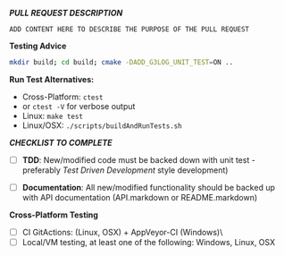 
***PULL REQUEST DESCRIPTION***

`ADD CONTENT HERE TO DESCRIBE THE PURPOSE OF THE PULL REQUEST`

**Testing Advice**
```bash 
mkdir build; cd build; cmake -DADD_G3LOG_UNIT_TEST=ON ..
```
**Run Test Alternatives:** 
- Cross-Platform: `ctest`
- or `ctest -V` for verbose output
- Linux: `make test`
- Linux/OSX: `./scripts/buildAndRunTests.sh`

***CHECKLIST TO COMPLETE***
- [ ] **TDD**: New/modified code must be backed down with unit test - preferably _Test Driven Development_ style development)
- [ ] **Documentation**:  All new/modified functionality should be backed up with API documentation (API.markdown or README.markdown)


**Cross-Platform Testing**
- [ ] CI GitActions:  (Linux, OSX) + AppVeyor-CI (Windows)\
- [ ] Local/VM testing, at least one of the following: Windows, Linux, OSX
